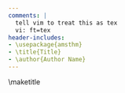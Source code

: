 ```yaml
---
comments: |
  tell vim to treat this as tex
  vi: ft=tex
header-includes:
- \usepackage{amsthm}
- \title{Title}
- \author{Author Name}
---
```


\maketitle

